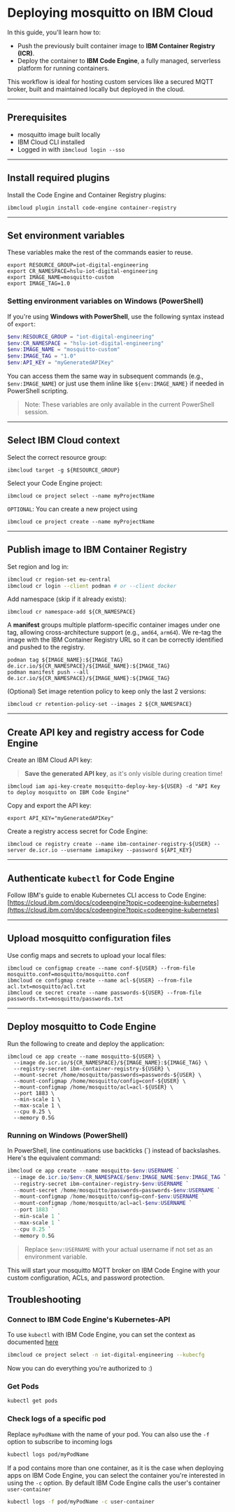 # Deploying mosquitto on IBM Cloud

In this guide, you'll learn how to:

- Push the previously built container image to **IBM Container Registry (ICR)**.
- Deploy the container to **IBM Code Engine**, a fully managed, serverless platform for running containers.

This workflow is ideal for hosting custom services like a secured MQTT broker, built and maintained locally but deployed in the cloud.

---

## Prerequisites

- mosquitto image built locally
- IBM Cloud CLI installed
- Logged in with `ibmcloud login --sso`

---

## Install required plugins

Install the Code Engine and Container Registry plugins:

```
ibmcloud plugin install code-engine container-registry
```

---

## Set environment variables

These variables make the rest of the commands easier to reuse.

```
export RESOURCE_GROUP=iot-digital-engineering
export CR_NAMESPACE=hslu-iot-digital-engineering
export IMAGE_NAME=mosquitto-custom
export IMAGE_TAG=1.0
```

### Setting environment variables on Windows (PowerShell)

If you're using **Windows with PowerShell**, use the following syntax instead of `export`:

```powershell
$env:RESOURCE_GROUP = "iot-digital-engineering"
$env:CR_NAMESPACE = "hslu-iot-digital-engineering"
$env:IMAGE_NAME = "mosquitto-custom"
$env:IMAGE_TAG = "1.0"
$env:API_KEY = "myGeneratedAPIKey"
```

You can access them the same way in subsequent commands (e.g., `$env:IMAGE_NAME`) or just use them inline like `${env:IMAGE_NAME}` if needed in PowerShell scripting.

> Note: These variables are only available in the current PowerShell session.

---

## Select IBM Cloud context

Select the correct resource group:

```
ibmcloud target -g ${RESOURCE_GROUP}
```

Select your Code Engine project:

```
ibmcloud ce project select --name myProjectName
```

`OPTIONAL`: You can create a new project using

```
ibmcloud ce project create --name myProjectName
```

---

## Publish image to IBM Container Registry

Set region and log in:

```bash
ibmcloud cr region-set eu-central
ibmcloud cr login --client podman # or --client docker
```

Add namespace (skip if it already exists):

```
ibmcloud cr namespace-add ${CR_NAMESPACE}
```

A **manifest** groups multiple platform-specific container images under one tag, allowing cross-architecture support (e.g., `amd64`, `arm64`). We re-tag the image with the IBM Container Registry URL so it can be correctly identified and pushed to the registry.

```
podman tag ${IMAGE_NAME}:${IMAGE_TAG} de.icr.io/${CR_NAMESPACE}/${IMAGE_NAME}:${IMAGE_TAG}
podman manifest push --all de.icr.io/${CR_NAMESPACE}/${IMAGE_NAME}:${IMAGE_TAG}
```

(Optional) Set image retention policy to keep only the last 2 versions:

```
ibmcloud cr retention-policy-set --images 2 ${CR_NAMESPACE}
```

---

## Create API key and registry access for Code Engine

Create an IBM Cloud API key:

> **Save the generated API key**, as it's only visible during creation time!

```
ibmcloud iam api-key-create mosquitto-deploy-key-${USER} -d "API Key to deploy mosquitto on IBM Code Engine"
```

Copy and export the API key:

```
export API_KEY="myGeneratedAPIKey"
```

Create a registry access secret for Code Engine:

```
ibmcloud ce registry create --name ibm-container-registry-${USER} --server de.icr.io --username iamapikey --password ${API_KEY}
```

---

## Authenticate `kubectl` for Code Engine

Follow IBM's guide to enable Kubernetes CLI access to Code Engine: <br />
[https://cloud.ibm.com/docs/codeengine?topic=codeengine-kubernetes](https://cloud.ibm.com/docs/codeengine?topic=codeengine-kubernetes)

---

## Upload mosquitto configuration files

Use config maps and secrets to upload your local files:

```
ibmcloud ce configmap create --name conf-${USER} --from-file mosquitto.conf=mosquitto/mosquitto.conf
ibmcloud ce configmap create --name acl-${USER} --from-file acl.txt=mosquitto/acl.txt
ibmcloud ce secret create --name passwords-${USER} --from-file passwords.txt=mosquitto/passwords.txt
```

---

## Deploy mosquitto to Code Engine

Run the following to create and deploy the application:

```
ibmcloud ce app create --name mosquitto-${USER} \
  --image de.icr.io/${CR_NAMESPACE}/${IMAGE_NAME}:${IMAGE_TAG} \
  --registry-secret ibm-container-registry-${USER} \
  --mount-secret /home/mosquitto/passwords=passwords-${USER} \
  --mount-configmap /home/mosquitto/config=conf-${USER} \
  --mount-configmap /home/mosquitto/acl=acl-${USER} \
  --port 1883 \
  --min-scale 1 \
  --max-scale 1 \
  --cpu 0.25 \
  --memory 0.5G
```

### Running on Windows (PowerShell)

In PowerShell, line continuations use backticks (\`) instead of backslashes. Here's the equivalent command:

```powershell
ibmcloud ce app create --name mosquitto-$env:USERNAME `
  --image de.icr.io/$env:CR_NAMESPACE/$env:IMAGE_NAME:$env:IMAGE_TAG `
  --registry-secret ibm-container-registry-$env:USERNAME `
  --mount-secret /home/mosquitto/passwords=passwords-$env:USERNAME `
  --mount-configmap /home/mosquitto/config=conf-$env:USERNAME `
  --mount-configmap /home/mosquitto/acl=acl-$env:USERNAME `
  --port 1883 `
  --min-scale 1 `
  --max-scale 1 `
  --cpu 0.25 `
  --memory 0.5G
```

> Replace `$env:USERNAME` with your actual username if not set as an environment variable.

This will start your mosquitto MQTT broker on IBM Code Engine with your custom configuration, ACLs, and password protection.

## Troubleshooting

### Connect to IBM Code Engine's Kubernetes-API

To use `kubectl` with IBM Code Engine, you can set the context as documented [here](https://cloud.ibm.com/docs/codeengine?topic=codeengine-kubernetes)

```bash
ibmcloud ce project select -n iot-digital-engineering --kubecfg
```

Now you can do everything you're authorized to :)

### Get Pods

```bash
kubectl get pods
```

### Check logs of a specific pod

Replace `myPodName` with the name of your pod. You can also use the `-f` option to subscribe to incoming logs

```bash
kubectl logs pod/myPodName
```

If a pod contains more than one container, as it is the case when deploying apps on IBM Code Engine, you can select the container you're interested in using the `-c` option. By default IBM Code Engine calls the user's container `user-container`

```bash
kubectl logs -f pod/myPodName -c user-container
```
